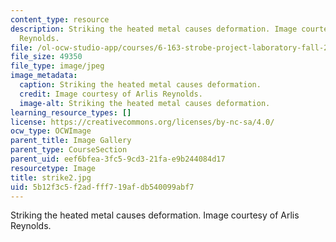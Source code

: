 ```yaml
---
content_type: resource
description: Striking the heated metal causes deformation. Image courtesy of Arlis
  Reynolds.
file: /ol-ocw-studio-app/courses/6-163-strobe-project-laboratory-fall-2005/5b12f3c5f2adfff719afdb540099abf7_strike2.jpg
file_size: 49350
file_type: image/jpeg
image_metadata:
  caption: Striking the heated metal causes deformation.
  credit: Image courtesy of Arlis Reynolds.
  image-alt: Striking the heated metal causes deformation.
learning_resource_types: []
license: https://creativecommons.org/licenses/by-nc-sa/4.0/
ocw_type: OCWImage
parent_title: Image Gallery
parent_type: CourseSection
parent_uid: eef6bfea-3fc5-9cd3-21fa-e9b244084d17
resourcetype: Image
title: strike2.jpg
uid: 5b12f3c5-f2ad-fff7-19af-db540099abf7
---
```

Striking the heated metal causes deformation. Image courtesy of Arlis Reynolds.
